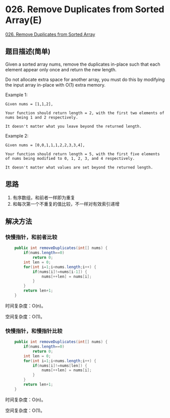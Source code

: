# 026. Remove Duplicates from Sorted Array(E)
[026. Remove Duplicates from Sorted Array](https://leetcode-cn.com/problems/remove-duplicates-from-sorted-array/)

## 题目描述\(简单\)

Given a sorted array nums, remove the duplicates in-place such that each element appear only once and return the new length.

Do not allocate extra space for another array, you must do this by modifying the input array in-place with O(1) extra memory.

Example 1:

```
Given nums = [1,1,2],

Your function should return length = 2, with the first two elements of nums being 1 and 2 respectively.

It doesn't matter what you leave beyond the returned length.
```

Example 2:

```
Given nums = [0,0,1,1,1,2,2,3,3,4],

Your function should return length = 5, with the first five elements of nums being modified to 0, 1, 2, 3, and 4 respectively.

It doesn't matter what values are set beyond the returned length.
```

## 思路

1. 有序数组，和前者一样即为重复
2. 和每次第一个不重复的值比较，不一样对有效索引递增

## 解决方法

### 快慢指针，和前者比较


```java
    public int removeDuplicates(int[] nums) {
        if(nums.length==0)
            return 0;
        int len = 0;
        for(int i=1;i<nums.length;i++) {
            if(nums[i]!=nums[i-1]) {
                nums[++len] = nums[i];
            }
        }
        return len+1;
    }
```

时间复杂度：O(n)。

空间复杂度：O(1)。

### 快慢指针，和慢指针比较

```java
    public int removeDuplicates(int[] nums) {
        if(nums.length==0)
            return 0;
        int len = 0;
        for(int i=1;i<nums.length;i++) {
            if(nums[i]!=nums[len]) {
                nums[++len] = nums[i];
            }
        }
        return len+1;
    }
```
时间复杂度：O(n)。

空间复杂度：O(1)。



